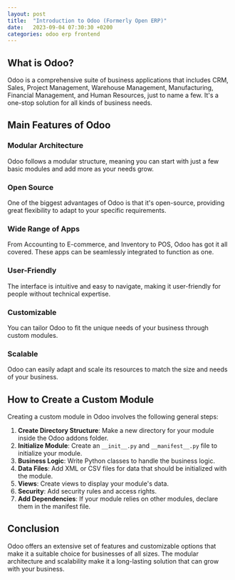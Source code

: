 ```yaml
---
layout: post
title:  "Introduction to Odoo (Formerly Open ERP)"
date:   2023-09-04 07:30:30 +0200
categories: odoo erp frontend
---
```


## What is Odoo?

Odoo is a comprehensive suite of business applications that includes CRM, Sales, Project Management, Warehouse Management, Manufacturing, Financial Management, and Human Resources, just to name a few. It's a one-stop solution for all kinds of business needs.

## Main Features of Odoo

### Modular Architecture
Odoo follows a modular structure, meaning you can start with just a few basic modules and add more as your needs grow.

### Open Source
One of the biggest advantages of Odoo is that it's open-source, providing great flexibility to adapt to your specific requirements.

### Wide Range of Apps
From Accounting to E-commerce, and Inventory to POS, Odoo has got it all covered. These apps can be seamlessly integrated to function as one.

### User-Friendly
The interface is intuitive and easy to navigate, making it user-friendly for people without technical expertise.

### Customizable
You can tailor Odoo to fit the unique needs of your business through custom modules.

### Scalable
Odoo can easily adapt and scale its resources to match the size and needs of your business.

## How to Create a Custom Module

Creating a custom module in Odoo involves the following general steps:

1. **Create Directory Structure**: Make a new directory for your module inside the Odoo addons folder.
2. **Initialize Module**: Create an `__init__.py` and `__manifest__.py` file to initialize your module.
3. **Business Logic**: Write Python classes to handle the business logic.
4. **Data Files**: Add XML or CSV files for data that should be initialized with the module.
5. **Views**: Create views to display your module's data.
6. **Security**: Add security rules and access rights.
7. **Add Dependencies**: If your module relies on other modules, declare them in the manifest file.

## Conclusion

Odoo offers an extensive set of features and customizable options that make it a suitable choice for businesses of all sizes. The modular architecture and scalability make it a long-lasting solution that can grow with your business.

<!-- Google tag (gtag.js) -->
<script async src="https://www.googletagmanager.com/gtag/js?id=G-LP19XK152R"></script>
<script>
  window.dataLayer = window.dataLayer || [];
  function gtag(){dataLayer.push(arguments);}
  gtag('js', new Date());
  gtag('config', 'G-LP19XK152R');
</script>
